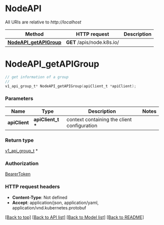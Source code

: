 # NodeAPI

All URIs are relative to *http://localhost*

Method | HTTP request | Description
------------- | ------------- | -------------
[**NodeAPI_getAPIGroup**](NodeAPI.md#NodeAPI_getAPIGroup) | **GET** /apis/node.k8s.io/ | 


# **NodeAPI_getAPIGroup**
```c
// get information of a group
//
v1_api_group_t* NodeAPI_getAPIGroup(apiClient_t *apiClient);
```

### Parameters
Name | Type | Description  | Notes
------------- | ------------- | ------------- | -------------
**apiClient** | **apiClient_t \*** | context containing the client configuration | 

### Return type

[v1_api_group_t](v1_api_group.md) *


### Authorization

[BearerToken](../README.md#BearerToken)

### HTTP request headers

 - **Content-Type**: Not defined
 - **Accept**: application/json, application/yaml, application/vnd.kubernetes.protobuf

[[Back to top]](#) [[Back to API list]](../README.md#documentation-for-api-endpoints) [[Back to Model list]](../README.md#documentation-for-models) [[Back to README]](../README.md)

